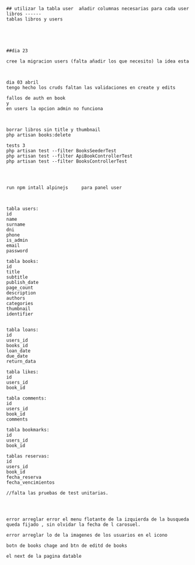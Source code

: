 
    ## utilizar la tabla user  añadir columnas necesarias para cada user 
    libros ------
    tablas libros y users  





    ##dia 23

    cree la migracion users (falta añadir los que necesito) la idea esta



    dia 03 abril 
    tengo hecho los cruds faltan las validaciones en create y edits

    fallos de auth en book 
    y
    en users la opcion admin no funciona



    borrar libros sin title y thumbnail
    php artisan books:delete

    tests 3
    php artisan test --filter BooksSeederTest
    php artisan test --filter ApiBookControllerTest
    php artisan test --filter BooksControllerTest




    run npm intall alpinejs     para panel user
    

    
    tabla users:
    id 
    name
    surname
    dni
    phone 
    is_admin
    email
    password

    tabla books:
    id 
    title
    subtitle
    publish_date
    page_count
    description
    authors
    categories
    thumbnail
    identifier


    tabla loans:
    id
    users_id
    books_id
    loan_date
    due_date
    return_data

    tabla likes:
    id 
    users_id 
    book_id

    tabla comments:
    id
    users_id
    book_id
    comments

    tabla bookmarks:
    id
    users_id
    book_id

    tablas reservas:
    id
    users_id
    book_id
    fecha_reserva
    fecha_vencimientos

    //falta las pruebas de test unitarias.
    



    error arreglar error el menu flotante de la izquierda de la busqueda queda fijado , sin olvidar la fecha de l carosuel.

    error arreglar lo de la imagenes de los usuarios en el icono 
    
    botn de books chage and btn de editd de books

    el next de la pagina datable



